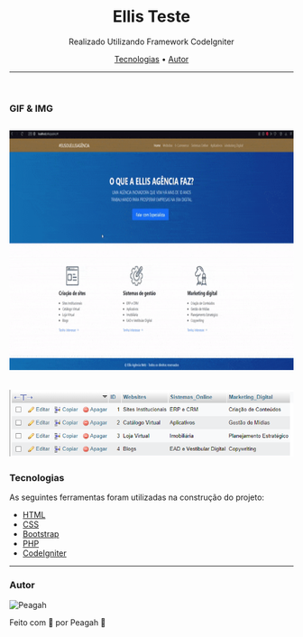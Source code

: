 <h1 align="center">Ellis Teste</h1>

<p align="center">Realizado Utilizando Framework CodeIgniter</p>

<p align="center">
 <a href="#tecnologias">Tecnologias</a> •
 <a href="#autor">Autor</a>
</p>

---

<br>

### GIF & IMG

<h2>
  <img src="img/Ellis.gif" height="425" />
</h2>

<h2>
  <img src="img/banco.png"/>
</h2>

### Tecnologias

As seguintes ferramentas foram utilizadas na construção do projeto:

- [HTML](https://developer.mozilla.org/pt-BR/docs/Web/HTML)
- [CSS](https://developer.mozilla.org/pt-BR/docs/Web/CSS)
- [Bootstrap](https://getbootstrap.com)
- [PHP](https://developer.mozilla.org/pt-BR/docs/Glossary/PHP)
- [CodeIgniter](https://codeigniter.com)
---

### Autor

<img alt="Peagah" title="Peagah" src="https://avatars.githubusercontent.com/u/105545343?s=400&u=7bdea01d63265349adcf159e74bf7e77160db9f8&v=4" height="100" width="100" />

Feito com 💜 por Peagah 👋
